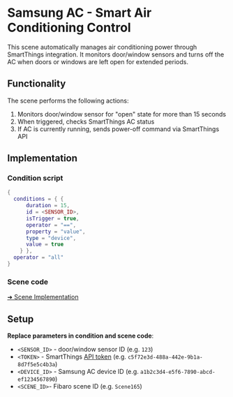 # Samsung AC - Smart Air Conditioning Control

This scene automatically manages air conditioning power through SmartThings integration. It monitors door/window sensors and turns off the AC when doors or windows are left open for extended periods.

## Functionality

The scene performs the following actions:
1. Monitors door/window sensor for "open" state for more than 15 seconds
2. When triggered, checks SmartThings AC status
3. If AC is currently running, sends power-off command via SmartThings API

## Implementation

### Condition script

```lua
{
  conditions = { {
      duration = 15,
      id = <SENSOR_ID>,
      isTrigger = true,
      operator = "==",
      property = "value",
      type = "device",
      value = true
    } },
  operator = "all"
}
```

### Scene code

[➜ Scene Implementation](scene.lua)

## Setup

**Replace parameters in condition and scene code**:  
  - `<SENSOR_ID>` - door/window sensor ID (e.g. `123`)
  - `<TOKEN>` - SmartThings [API token](https://account.smartthings.com/tokens) (e.g. `c5f72e3d-488a-442e-9b1a-8d7f5e5c4b3a`)
  - `<DEVICE_ID>` - Samsung AC device ID (e.g. `a1b2c3d4-e5f6-7890-abcd-ef1234567890`)
  - `<SCENE_ID>`- Fibaro scene ID (e.g. `Scene165`)
